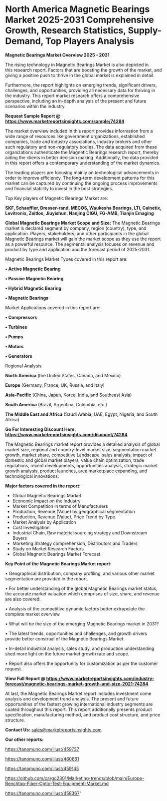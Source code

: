# North America Magnetic Bearings Market 2025-2031 Comprehensive Growth, Research Statistics, Supply-Demand,  Top Players Analysis

<Strong> Magnetic Bearings Market Overview 2025 - 2031</strong>

The rising technology in Magnetic Bearings Market is also depicted in this research report. Factors that are boosting the growth of the market, and giving a positive push to thrive in the global market is explained in detail.

Furthermore, the report highlights on emerging trends, significant drivers, challenges, and opportunities, providing all necessary data for thriving in the industry. This report market research offers a comprehensive perspective, including an in-depth analysis of the present and future scenarios within the industry.

<strong>Request Sample Report @ <a href=https://www.marketreportsinsights.com/sample/74284>https://www.marketreportsinsights.com/sample/74284</a></strong>

The market overview included in this report provides information from a wide range of resources like government organizations, established companies, trade and industry associations, industry brokers and other such regulatory and non-regulatory bodies. The data acquired from these organizations authenticate the Magnetic Bearings research report, thereby aiding the clients in better decision making. Additionally, the data provided in this report offers a contemporary understanding of the market dynamics.

The leading players are focusing mainly on technological advancements in order to improve efficiency. The long-term development patterns for this market can be captured by continuing the ongoing process improvements and financial stability to invest in the best strategies.

Top Key players of Magnetic Bearings Market are:

<strong>SKF, Schaeffler, Dresser-rand, MECOS, Waukesha Bearings, LTi, Calnetix, Levitronix, Zeitlos, Jiuyishun, Nanjing CIGU, FG-AMB, Tianjin Emaging</strong>

<strong><b>Global Magnetic Bearings Market Scope and Size:</b></strong>
The Magnetic Bearings market is declared segment by company, region (country), type, and application. Players, stakeholders, and other participants in the global Magnetic Bearings market will gain the market scope as they use the report as a powerful resource. The segmental analysis focuses on revenue and product by type and application and the forecast period of 2025-2031.

Magnetic Bearings Market Types covered in this report are:

<strong>• Active Magnetic Bearing

• Passive Magnetic Bearing

• Hybrid Magnetic Bearing

• Magnetic Bearings</strong>

Market Applications covered in this report are:

<strong>• Compressors

• Turbines

• Pumps

• Motors

• Generators</strong> 

Regional Analysis

<strong>North America</strong> (the United States, Canada, and Mexico)

<strong>Europe</strong> (Germany, France, UK, Russia, and Italy)

<strong>Asia-Pacific</strong> (China, Japan, Korea, India, and Southeast Asia)

<strong>South America</strong> (Brazil, Argentina, Colombia, etc.)

<strong>The Middle East and Africa</strong> (Saudi Arabia, UAE, Egypt, Nigeria, and South Africa)

<strong>Go For Interesting Discount Here: <a href=https://www.marketreportsinsights.com/discount/74284>https://www.marketreportsinsights.com/discount/74284</a></strong>

The Magnetic Bearings market report provides a detailed analysis of global market size, regional and country-level market size, segmentation market growth, market share, competitive Landscape, sales analysis, impact of domestic and global market players, value chain optimization, trade regulations, recent developments, opportunities analysis, strategic market growth analysis, product launches, area marketplace expanding, and technological innovations.

<strong><b>Major factors covered in the report:</b></strong>
<ul>
  <li>Global Magnetic Bearings Market </li>
  <li>Economic Impact on the Industry</li>
  <li>Market Competition in terms of Manufacturers</li>
  <li>Production, Revenue (Value) by geographical segmentation</li>
  <li>Production, Revenue (Value), Price Trend by Type</li>
  <li>Market Analysis by Application</li>
  <li>Cost Investigation</li>
  <li>Industrial Chain, Raw material sourcing strategy and Downstream Buyers</li>
  <li>Marketing Strategy comprehension, Distributors and Traders</li>
  <li>Study on Market Research Factors</li>
  <li>Global Magnetic Bearings Market Forecast</li>
</ul>

<strong><b>Key Point of the Magnetic Bearings Market report:</b></strong>

• Geographical distribution, company profiling, and various other market segmentation are provided in the report.

• For better understanding of the global Magnetic Bearings market status, the accurate market valuation which comprises of size, share, and revenue are also covered.

• Analysis of the competitive dynamic factors better extrapolate the complete market overview

• What will be the size of the emerging Magnetic Bearings market in 2031?

• The latest trends, opportunities and challenges, and growth drivers provide better construal of the Magnetic Bearings Market.

• In-detail industrial analysis, sales study, and production understanding shed more light on the future market growth rate and scope.

• Report also offers the opportunity for customization as per the customer request.

<strong><b>View Full Report @ <a href=https://www.marketreportsinsights.com/industry-forecast/magnetic-bearings-market-growth-and-size-2021-74284>https://www.marketreportsinsights.com/industry-forecast/magnetic-bearings-market-growth-and-size-2021-74284</a></b></strong>


At last, the Magnetic Bearings Market report includes investment come analysis and development trend analysis. The present and future opportunities of the fastest growing international industry segments are coated throughout this report. This report additionally presents product specification, manufacturing method, and product cost structure, and price structure.

<strong>Contact Us:</strong>
sales@marketreportsinsights.com

<strong>Our other reports:</strong>

<a href=https://tanomuno.com/illust/459737>https://tanomuno.com/illust/459737</a>

<a href=https://tanomuno.com/illust/460661>https://tanomuno.com/illust/460661</a>

<a href=https://tanomuno.com/illust/459145>https://tanomuno.com/illust/459145</a>

<a href=https://github.com/cargo2301/Marketing-trends/blob/main/Europe-Benchtop-Fiber-Optic-Test-Equipment-Market.md>https://github.com/cargo2301/Marketing-trends/blob/main/Europe-Benchtop-Fiber-Optic-Test-Equipment-Market.md</a>

<a href=https://tanomuno.com/illust/458367>https://tanomuno.com/illust/458367</a>"
